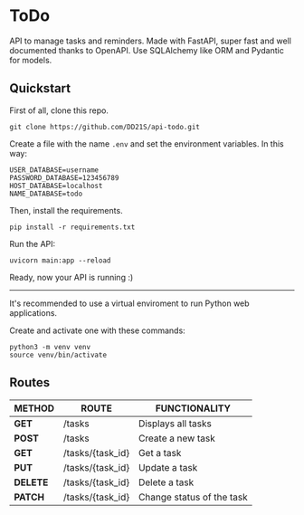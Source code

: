 # ToDo

API to manage tasks and reminders. Made with FastAPI, super fast and well documented thanks to OpenAPI. Use SQLAlchemy like ORM and Pydantic for models.

## Quickstart

First of all, clone this repo.

```
git clone https://github.com/DD21S/api-todo.git
```

Create a file with the name ``.env`` and set the environment variables. In this way:

```
USER_DATABASE=username
PASSWORD_DATABASE=123456789
HOST_DATABASE=localhost
NAME_DATABASE=todo
```

Then, install the requirements.

```
pip install -r requirements.txt
```

Run the API:

```
uvicorn main:app --reload
```

Ready, now your API is running :&#41;

---

It's recommended to use a virtual enviroment to run Python web applications.

Create and activate one with these commands:

```
python3 -m venv venv
source venv/bin/activate
```

## Routes

| **METHOD**  | **ROUTE**                | **FUNCTIONALITY**              |
| ----------- | ------------------------ | ------------------------------ |
| **GET**     | /tasks                   | Displays all tasks             |
| **POST**    | /tasks                   | Create a new task              |
| **GET**     | /tasks/{task_id}         | Get a task                     |
| **PUT**     | /tasks/{task_id}         | Update a task                  |
| **DELETE**  | /tasks/{task_id}         | Delete a task                  |
| **PATCH**   | /tasks/{task_id}         | Change status of the task      | 
